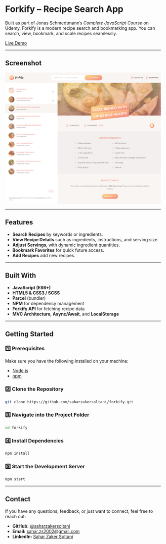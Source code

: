 # Forkify – Recipe Search App

Built as part of Jonas Schmedtmann’s _Complete JavaScript Course_ on Udemy, Forkify is a modern recipe search and bookmarking app. You can search, view, bookmark, and scale recipes seamlessly.

[Live Demo](https://forkify-zakersoltani.netlify.app/)

---

## Screenshot

![Forkify Screenshot](./screenshot.png)

---

## Features

- **Search Recipes** by keywords or ingredients.
- **View Recipe Details** such as ingredients, instructions, and serving size.
- **Adjust Servings**, with dynamic ingredient quantities.
- **Bookmark Favorites** for quick future access.
- **Add Recipes** add new recipes.

---

## Built With

- **JavaScript (ES6+)**
- **HTML5 & CSS3 / SCSS**
- **Parcel** (bundler)
- **NPM** for dependency management
- **Forkify API** for fetching recipe data
- **MVC Architecture**, **Async/Await**, and **LocalStorage**

---

## Getting Started

### 1️⃣ Prerequisites

Make sure you have the following installed on your machine:

- [Node.js](https://nodejs.org/)
- [npm](https://www.npmjs.com/)

### 2️⃣ Clone the Repository

```bash
git clone https://github.com/saharzakersoltani/forkify.git
```

### 3️⃣ Navigate into the Project Folder

```bash
cd forkify
```

### 4️⃣ Install Dependencies

```bash
npm install
```

### 5️⃣ Start the Development Server

```bash
npm start
```

---

## Contact

If you have any questions, feedback, or just want to connect, feel free to reach out:

- **GitHub:** [@saharzakersoltani](https://github.com/saharzakersoltani)
- **Email:** sahar.zs2002@gmail.com
- **LinkedIn:** [Sahar Zaker Soltani](https://www.linkedin.com/in/sahar-zaker-soltani)
